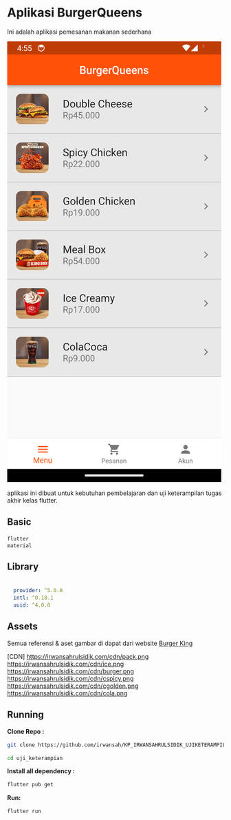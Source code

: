 # Aplikasi BurgerQueens

Ini adalah aplikasi pemesanan makanan sederhana

<img src="/main_sc.png">

aplikasi ini dibuat untuk kebutuhan pembelajaran dan uji keterampilan tugas akhir kelas flutter.

## Basic

``` 
flutter
material
```

## Library
``` yaml

  provider: ^5.0.0
  intl: ^0.18.1
  uuid: ^4.0.0

```

## Assets 
Semua referensi & aset gambar di dapat dari website [Burger King](https://bkdelivery.co.id/)

[CDN] 
https://irwansahrulsidik.com/cdn/pack.png
https://irwansahrulsidik.com/cdn/ice.png
https://irwansahrulsidik.com/cdn/burger.png
https://irwansahrulsidik.com/cdn/cspicy.png
https://irwansahrulsidik.com/cdn/cgolden.png
https://irwansahrulsidik.com/cdn/cola.png


## Running

**Clone Repo :**

```bash
git clone https://github.com/irwansah/KP_IRWANSAHRULSIDIK_UJIKETERAMPILAN
```

```bash
cd uji_keterampian
```

**Install all dependency :**

```bash
flutter pub get
```

**Run:**

```bash
flutter run
```